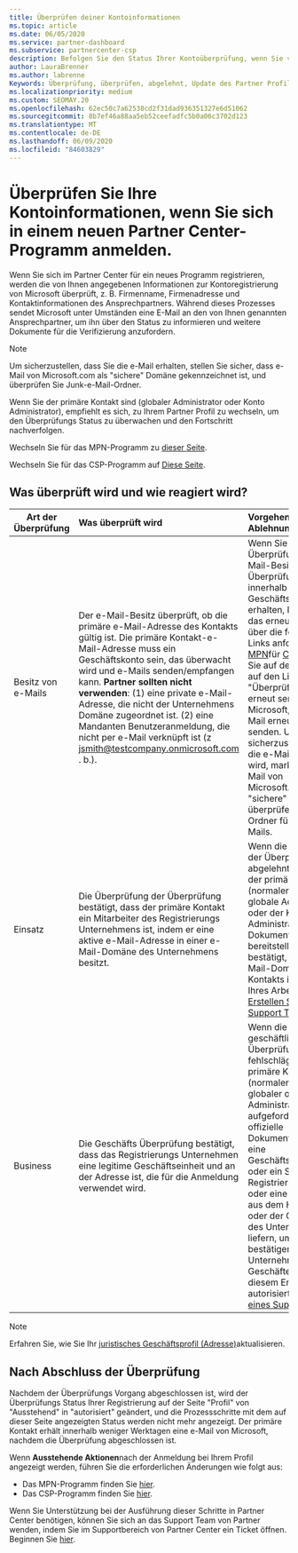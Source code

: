 ```yaml
---
title: Überprüfen deiner Kontoinformationen
ms.topic: article
ms.date: 06/05/2020
ms.service: partner-dashboard
ms.subservice: partnercenter-csp
description: Befolgen Sie den Status Ihrer Kontoüberprüfung, wenn Sie versuchen, sich in einem neuen Partner Center-Programm anzumelden. Erfahren Sie, wie Sie ggf. zusätzliche Informationen angeben.
author: LauraBrenner
ms.author: labrenne
Keywords: Überprüfung, überprüfen, abgelehnt, Update des Partner Profils
ms.localizationpriority: medium
ms.custom: SEOMAY.20
ms.openlocfilehash: 62ec50c7a62538cd2f31dad936351327e6d51062
ms.sourcegitcommit: 8b7ef46a88aa5eb52ceefadfc5b0a06c3702d123
ms.translationtype: MT
ms.contentlocale: de-DE
ms.lasthandoff: 06/09/2020
ms.locfileid: "84603829"
---
```

# <a name="verify-your-account-information-when-you-enroll-in-a-new-partner-center-program"></a>Überprüfen Sie Ihre Kontoinformationen, wenn Sie sich in einem neuen Partner Center-Programm anmelden.

Wenn Sie sich im Partner Center für ein neues Programm registrieren, werden die von Ihnen angegebenen Informationen zur Kontoregistrierung von Microsoft überprüft, z. B. Firmenname, Firmenadresse und Kontaktinformationen des Ansprechpartners. Während dieses Prozesses sendet Microsoft unter Umständen eine E-Mail an den von Ihnen genannten Ansprechpartner, um ihn über den Status zu informieren und weitere Dokumente für die Verifizierung anzufordern.

>[!NOTE]
>Um sicherzustellen, dass Sie die e-Mail erhalten, stellen Sie sicher, dass e-Mail von Microsoft.com als "sichere" Domäne gekennzeichnet ist, und überprüfen Sie Junk-e-Mail-Ordner.

Wenn Sie der primäre Kontakt sind (globaler Administrator oder Konto Administrator), empfiehlt es sich, zu Ihrem Partner Profil zu wechseln, um den Überprüfungs Status zu überwachen und den Fortschritt nachverfolgen.

Wechseln Sie für das MPN-Programm zu [dieser Seite](https://partner.microsoft.com/pcv/accountsettings/connectedpartnerprofile).

Wechseln Sie für das CSP-Programm auf [Diese Seite](https://partner.microsoft.com/pcv/accountsettings/partnerprofile).


## <a name="what-is-verified-and-how-to-respond"></a>Was überprüft wird und wie reagiert wird?

|**Art der Überprüfung**   |**Was überprüft wird**   |**Vorgehensweisen bei Ablehnung**   |
|----------------------------|:-----------------------------------|:--------------------------------------|
|Besitz von e-Mails   |Der e-Mail-Besitz überprüft, ob die primäre e-Mail-Adresse des Kontakts gültig ist. Die primäre Kontakt-e-Mail-Adresse muss ein Geschäftskonto sein, das überwacht wird und e-Mails senden/empfangen kann. **Partner sollten nicht verwenden**: (1) eine private e-Mail-Adresse, die nicht der Unternehmens Domäne zugeordnet ist. (2) eine Mandanten Benutzeranmeldung, die nicht per e-Mail verknüpft ist (z jsmith@testcompany.onmicrosoft.com . b.).  |Wenn Sie die e-Mail-Überprüfung der e-Mail-Besitz Überprüfung nicht innerhalb eines Geschäfts Tags erhalten, können Sie das erneute Senden über die folgenden Links anfordern: für [MPN](https://partner.microsoft.com/pcv/accountsettings/connectedpartnerprofile)für [CSP](https://partner.microsoft.com/pcv/accountsettings/partnerprofile). Klicken Sie auf der Seite Profil auf den Link "Überprüfungs-e-Mail erneut senden" für Microsoft, um die e-Mail erneut an Sie zu senden. Um sicherzustellen, dass die e-Mail empfangen wird, markieren Sie e-Mail von Microsoft.com als "sichere" Domäne, und überprüfen Sie die Ordner für Junk-e-Mails.|
|Einsatz |Die Überprüfung der Überprüfung bestätigt, dass der primäre Kontakt ein Mitarbeiter des Registrierungs Unternehmens ist, indem er eine aktive e-Mail-Adresse in einer e-Mail-Domäne des Unternehmens besitzt.|Wenn die Überprüfung der Überprüfung abgelehnt wird, muss der primäre Kontakt (normalerweise der globale Administrator oder der Konto Administrator) die Dokumentation bereitstellen, die bestätigt, dass die e-Mail-Domäne des Kontakts im Besitz Ihres Arbeitgebers ist [Erstellen Sie ein Support Ticket](https://partner.microsoft.com/dashboard/support/csp/servicerequests/create?stage=2&topicid=c34a5c81-a111-476d-11a4-81c808c37a6b).|
|Business   |Die Geschäfts Überprüfung bestätigt, dass das Registrierungs Unternehmen eine legitime Geschäftseinheit und an der Adresse ist, die für die Anmeldung verwendet wird.|Wenn die geschäftliche Überprüfung fehlschlägt, wird der primäre Kontakt (normalerweise Ihr globaler oder Konto Administrator) aufgefordert, eine offizielle Dokumentation (z. b. eine Geschäftsregistrierung oder ein Steuer Registrierungszertifikat oder eine Bestätigung) aus dem Heim Land oder der Gemeinde des Unternehmens zu liefern, um zu bestätigen, dass das Unternehmen für Geschäfte unter diesem Entitäts Namen autorisiert ist. [Erstellen eines Support Tickets](https://partner.microsoft.com/dashboard/support/csp/servicerequests/create?stage=2&topicid=52ac28f3-d58f-99d9-9846-3df5a6477c54)|

>[!NOTE]
>Erfahren Sie, wie Sie Ihr [juristisches Geschäftsprofil (Adresse)](https://docs.microsoft.com/partner-center/update-your-partner-profile)aktualisieren.

## <a name="when-verification-concludes"></a>Nach Abschluss der Überprüfung

Nachdem der Überprüfungs Vorgang abgeschlossen ist, wird der Überprüfungs Status Ihrer Registrierung auf der Seite "Profil" von "Ausstehend" in "autorisiert" geändert, und die Prozessschritte mit dem auf dieser Seite angezeigten Status werden nicht mehr angezeigt.
Der primäre Kontakt erhält innerhalb weniger Werktagen eine e-Mail von Microsoft, nachdem die Überprüfung abgeschlossen ist. 

Wenn **Ausstehende Aktionen**nach der Anmeldung bei Ihrem Profil angezeigt werden, führen Sie die erforderlichen Änderungen wie folgt aus:

- Das MPN-Programm finden Sie [hier](https://partner.microsoft.com/pcv/accountsettings/connectedpartnerprofile).  
- Das CSP-Programm finden Sie [hier](https://partner.microsoft.com/pcv/accountsettings/partnerprofile).

Wenn Sie Unterstützung bei der Ausführung dieser Schritte in Partner Center benötigen, können Sie sich an das Support Team von Partner wenden, indem Sie im Supportbereich von Partner Center ein Ticket öffnen.  Beginnen Sie [hier](https://partner.microsoft.com/dashboard/support/servicerequests/create?stage=2&topicid=21655de7-7dbb-4927-33a2-f60f45feadf3).


